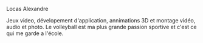 Locas Alexandre


Jeux video, dévelopement d'application, annimations 3D et montage vidéo, audio et photo.
Le volleyball est ma plus grande passion sportive et c'est ce qui me garde a l'école.
  
